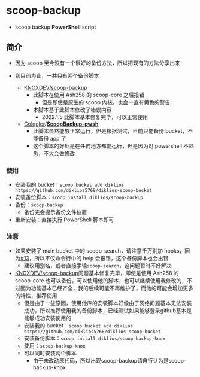 # scoop-backup

- scoop backup **PowerShell** script

## 简介

- 因为 scoop 至今没有一个很好的备份方法，所以把现有的方法分享出来

- 到目前为止，一共只有两个备份脚本
  - [KNOXDEV/scoop-backup](https://git.irs.sh/KNOXDEV/scoop-backup)
    - 此脚本在使用 Ash258 的 scoop-core 之后报错
      - 但是即使是原生的 scoop 内核，也会一直有黄色的警告
    - 本脚本基于此脚本修改了错误内容
      - 2022.1.5 此脚本基本修复完毕，可以正常使用
  - [Cologler](https://github.com/Cologler)/**[ScoopBackup-pwsh](https://github.com/Cologler/ScoopBackup-pwsh)**
    - 此脚本虽然能够正常运行，但是根据测试，目前只能备份 bucket，不能备份 app 了
    - 这个脚本的好处是在任何地方都能运行，但是因为对 powershell 不熟悉，不大会做修改

### 使用

- 安装我的 bucket：`scoop bucket add diklios https://github.com/diklios5768/diklios-scoop-bucket`
- 安装备份脚本：`scoop install diklios/scoop-backup`
- 备份：`scoop-backup`
  - 备份完会提示备份文件位置
- 重新安装：直接执行 PowerShell 脚本即可

### 注意

- 如果安装了 main bucket 中的 scoop-search，请注意千万别加 hooks，因为[#13](https://github.com/shilangyu/scoop-search/issues/13)，所以不仅命令行中的 help 会报错，这个备份脚本也会出错
  - 建议用别名，或者直接手输`scoop-search`，这问题暂时不好解决
- [KNOXDEV/scoop-backup](https://git.irs.sh/KNOXDEV/scoop-backup)问题基本修复完毕，即使是使用 Ash258 的 scoop-core 也可以备份，可以使用他的脚本，也可以继续使用我修改的，不过因为功能基本已经齐全，我的后续可能不再维护了，而他的可能会增加更多的特性，推荐使用
  - 但是由于一些原因，使用他库的安装脚本好像由于网络问题基本无法安装成功，所以推荐使用我的备份脚本，已经测试如果能够登录github基本是能够成功安装使用的
  - 安装我的 bucket：`scoop bucket add diklios https://github.com/diklios5768/diklios-scoop-bucket`
  - 安装备份脚本：`scoop install diklios/scoop-backup-knox`
  - 使用：`scoop-backup-knox`
  - 可以同时安装两个脚本
    - 由于未改动原代码，所以出现scoop-backup请自行认为是scoop-backup-knox
